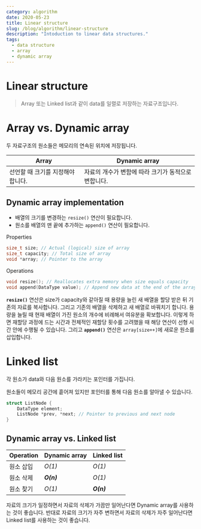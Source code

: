 ```yaml
---
category: algorithm
date: 2020-05-23
title: Linear structure
slug: /blog/algorithm/linear-structure
description: "Intoduction to linear data structures."
tags:
  - data structure
  - array
  - dynamic array
---
```


# Linear structure

> Array 또는 Linked list과 같이 data를 일렬로 저장하는 자료구조입니다.

# Array vs. Dynamic array

두 자료구조의 원소들은 메모리의 연속된 위치에 저장됩니다.

| Array                             | Dynamic array                                       |
| --------------------------------- | --------------------------------------------------- |
| 선언할 때 크기를 지정해야 합니다. | 자료의 개수가 변함에 따라 크기가 동적으로 변합니다. |

## Dynamic array implementation

- 배열의 크기를 변경하는 `resize()` 연산이 필요합니다.
- 원소를 배열의 맨 끝에 추가하는 `append()` 연산이 필요합니다.

Properties

```cpp
size_t size; // Actual (logical) size of array
size_t capacity; // Total size of array
void *array; // Pointer to the array
```

Operations

```cpp
void resize(); // Reallocates extra memory when size equals capacity
void append(DataType value); // Append new data at the end of the array
```

**`resize()`** 연산은 size가 capacity와 같아질 때 용량을 늘린 새 배열을 할당 받은 뒤 기존의 자료를 복사합니다. 그리고 기존의 배열을 삭제하고 새 배열로 바꿔치기 합니다. 용량을 늘릴 때 현재 배열이 가진 원소의 개수에 비례해서 여유분을 확보합니다. 이렇게 하면 재할당 과정에 드는 시간과 전체적인 재할당 횟수를 고려했을 때 해당 연산이 선형 시간 안에 수행될 수 있습니다. 그리고 **`append()`** 연산은 `array[size++]`에 새로운 원소를 삽입합니다.

# Linked list

각 원소가 data와 다음 원소를 가라키는 포인터를 가집니다.

원소들이 메모리 공간에 흩어져 있지만 포인터를 통해 다음 원소를 알아낼 수 있습니다.

```cpp
struct ListNode {
    DataType element;
    ListNode *prev, *next; // Pointer to previous and next node
}
```

## Dynamic array vs. Linked list

| Operation | Dynamic array | Linked list |
| --------- | ------------- | ----------- |
| 원소 삽입 | _O(1)_        | _O(1)_      |
| 원소 삭제 | **_O(n)_**    | _O(1)_      |
| 원소 찾기 | _O(1)_        | **_O(n)_**  |

자료의 크기가 일정하면서 자료의 삭제가 가끔만 일어난다면 Dynamic array를 사용하는 것이 좋습니다. 반대로 자료의 크기가 자주 변하면서 자료의 삭제가 자주 일어난다면 Linked list를 사용하는 것이 좋습니다.
